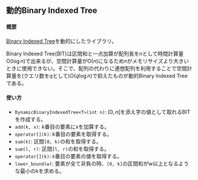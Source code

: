 ## 動的Binary Indexed Tree

#### 概要

[Binary Indexed Tree](https://nyaannyaan.github.io/library/data-structure/binary-indexed-tree.hpp)を動的にしたライブラリ。

Binary Indexed Tree(BIT)は区間和と一点加算が配列長を$n$として時間計算量$\mathrm{O}(\log n)$で出来るが、空間計算量が$\mathrm{O}(n)$になるため$n$がメモリサイズより大きいときに使用できない。そこで、配列の代わりに連想配列を利用することで空間計算量を(クエリ数を$q$として)$\mathrm{O}(q \log n)$で抑えたものが動的Binary Indexed Treeである。

#### 使い方

- `DynamicBinaryIndexedTree<T>(int n)`: $[0, n]$を添え字の値として取れるBITを作成する。
- `add(k, x)`: k番目の要素にxを加算する。
- `operator[](k)`: k番目の要素を取得する。
- `sum(k)`: 区間`[0, k)`の和を取得する。
- `sum(l, r)`: 区間`[l, r)`の和を取得する。
- `operator[](k)`: `k`番目の要素の値を取得する。
- `lower_bound(w)`: 要素が全て非負の時、`[0, k]`の区間和がw以上となるような最小のkを求める。
